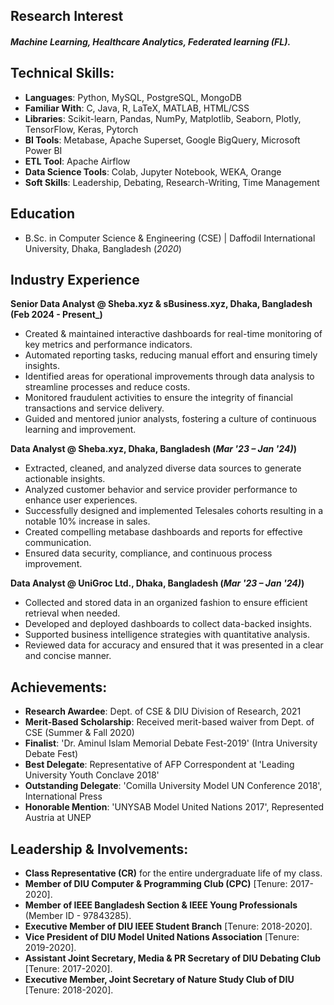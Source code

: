 ## Research Interest
##### Machine Learning, Healthcare Analytics, Federated learning (FL).

## Technical Skills:  
- **Languages**: Python, MySQL, PostgreSQL, MongoDB  
- **Familiar With**: C, Java, R, LaTeX, MATLAB, HTML/CSS  
- **Libraries**: Scikit-learn, Pandas, NumPy, Matplotlib, Seaborn, Plotly, TensorFlow, Keras, Pytorch  
- **BI Tools**: Metabase, Apache Superset, Google BigQuery, Microsoft Power BI  
- **ETL Tool**: Apache Airflow  
- **Data Science Tools**: Colab, Jupyter Notebook, WEKA, Orange  
- **Soft Skills**: Leadership, Debating, Research-Writing, Time Management

## Education				       			        		
- B.Sc. in Computer Science & Engineering (CSE) | Daffodil International University, Dhaka, Bangladesh (_2020_)

## Industry Experience
**Senior Data Analyst @ Sheba.xyz & sBusiness.xyz, Dhaka, Bangladesh (Feb 2024 - Present_)**
- Created & maintained interactive dashboards for real-time monitoring of key metrics and performance indicators.
- Automated reporting tasks, reducing manual effort and ensuring timely insights.
- Identified areas for operational improvements through data analysis to streamline processes and reduce costs.
- Monitored fraudulent activities to ensure the integrity of financial transactions and service delivery.
- Guided and mentored junior analysts, fostering a culture of continuous learning and improvement.

**Data Analyst @ Sheba.xyz, Dhaka, Bangladesh (_Mar '23 – Jan '24)_)**
- Extracted, cleaned, and analyzed diverse data sources to generate actionable insights.
- Analyzed customer behavior and service provider performance to enhance user experiences.
- Successfully designed and implemented Telesales cohorts resulting in a notable 10% increase in sales.
- Created compelling metabase dashboards and reports for effective communication.
- Ensured data security, compliance, and continuous process improvement.

**Data Analyst @ UniGroc Ltd., Dhaka, Bangladesh  (_Mar '23 – Jan '24)_)**
- Collected and stored data in an organized fashion to ensure efficient retrieval when needed.
- Developed and deployed dashboards to collect data-backed insights.
- Supported business intelligence strategies with quantitative analysis.
- Reviewed data for accuracy and ensured that it was presented in a clear and concise manner.


## Achievements:  
- **Research Awardee**: Dept. of CSE & DIU Division of Research, 2021  
- **Merit-Based Scholarship**: Received merit-based waiver from Dept. of CSE (Summer & Fall 2020)  
- **Finalist**: 'Dr. Aminul Islam Memorial Debate Fest-2019' (Intra University Debate Fest)  
- **Best Delegate**: Representative of AFP Correspondent at 'Leading University Youth Conclave 2018'  
- **Outstanding Delegate**: 'Comilla University Model UN Conference 2018', International Press  
- **Honorable Mention**: 'UNYSAB Model United Nations 2017', Represented Austria at UNEP  


## Leadership & Involvements:  
- **Class Representative (CR)** for the entire undergraduate life of my class.  
- **Member of DIU Computer & Programming Club (CPC)** [Tenure: 2017-2020].  
- **Member of IEEE Bangladesh Section & IEEE Young Professionals** (Member ID - 97843285).  
- **Executive Member of DIU IEEE Student Branch** [Tenure: 2018-2020].  
- **Vice President of DIU Model United Nations Association** [Tenure: 2019-2020].  
- **Assistant Joint Secretary, Media & PR Secretary of DIU Debating Club** [Tenure: 2017-2020].  
- **Executive Member, Joint Secretary of Nature Study Club of DIU** [Tenure: 2018-2020].
